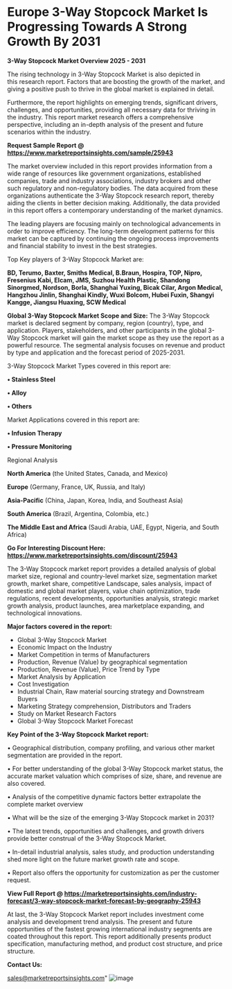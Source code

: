 # Europe 3-Way Stopcock Market Is Progressing Towards A Strong Growth By 2031

<Strong> 3-Way Stopcock Market Overview 2025 - 2031</strong>

The rising technology in 3-Way Stopcock Market is also depicted in this research report. Factors that are boosting the growth of the market, and giving a positive push to thrive in the global market is explained in detail.

Furthermore, the report highlights on emerging trends, significant drivers, challenges, and opportunities, providing all necessary data for thriving in the industry. This report market research offers a comprehensive perspective, including an in-depth analysis of the present and future scenarios within the industry.

<strong>Request Sample Report @ <a href=https://www.marketreportsinsights.com/sample/25943>https://www.marketreportsinsights.com/sample/25943</a></strong>

The market overview included in this report provides information from a wide range of resources like government organizations, established companies, trade and industry associations, industry brokers and other such regulatory and non-regulatory bodies. The data acquired from these organizations authenticate the 3-Way Stopcock research report, thereby aiding the clients in better decision making. Additionally, the data provided in this report offers a contemporary understanding of the market dynamics.

The leading players are focusing mainly on technological advancements in order to improve efficiency. The long-term development patterns for this market can be captured by continuing the ongoing process improvements and financial stability to invest in the best strategies.

Top Key players of 3-Way Stopcock Market are:

<strong>BD, Terumo, Baxter, Smiths Medical, B.Braun, Hospira, TOP, Nipro, Fresenius Kabi, Elcam, JMS, Suzhou Health Plastic, Shandong Sinorgmed, Nordson, Borla, Shanghai Yuxing, Bicak Cilar, Argon Medical, Hangzhou Jinlin, Shanghai Kindly, Wuxi Bolcom, Hubei Fuxin, Shangyi Kangge, Jiangsu Huaxing, SCW Medical</strong>

<strong><b>Global 3-Way Stopcock Market Scope and Size:</b></strong>
The 3-Way Stopcock market is declared segment by company, region (country), type, and application. Players, stakeholders, and other participants in the global 3-Way Stopcock market will gain the market scope as they use the report as a powerful resource. The segmental analysis focuses on revenue and product by type and application and the forecast period of 2025-2031.

3-Way Stopcock Market Types covered in this report are:

<strong>• Stainless Steel

• Alloy

• Others</strong>

Market Applications covered in this report are:

<strong>• Infusion Therapy

• Pressure Monitoring</strong> 

Regional Analysis

<strong>North America</strong> (the United States, Canada, and Mexico)

<strong>Europe</strong> (Germany, France, UK, Russia, and Italy)

<strong>Asia-Pacific</strong> (China, Japan, Korea, India, and Southeast Asia)

<strong>South America</strong> (Brazil, Argentina, Colombia, etc.)

<strong>The Middle East and Africa</strong> (Saudi Arabia, UAE, Egypt, Nigeria, and South Africa)

<strong>Go For Interesting Discount Here: <a href=https://www.marketreportsinsights.com/discount/25943>https://www.marketreportsinsights.com/discount/25943</a></strong>

The 3-Way Stopcock market report provides a detailed analysis of global market size, regional and country-level market size, segmentation market growth, market share, competitive Landscape, sales analysis, impact of domestic and global market players, value chain optimization, trade regulations, recent developments, opportunities analysis, strategic market growth analysis, product launches, area marketplace expanding, and technological innovations.

<strong><b>Major factors covered in the report:</b></strong>
<ul>
  <li>Global 3-Way Stopcock Market </li>
  <li>Economic Impact on the Industry</li>
  <li>Market Competition in terms of Manufacturers</li>
  <li>Production, Revenue (Value) by geographical segmentation</li>
  <li>Production, Revenue (Value), Price Trend by Type</li>
  <li>Market Analysis by Application</li>
  <li>Cost Investigation</li>
  <li>Industrial Chain, Raw material sourcing strategy and Downstream Buyers</li>
  <li>Marketing Strategy comprehension, Distributors and Traders</li>
  <li>Study on Market Research Factors</li>
  <li>Global 3-Way Stopcock Market Forecast</li>
</ul>

<strong><b>Key Point of the 3-Way Stopcock Market report:</b></strong>

• Geographical distribution, company profiling, and various other market segmentation are provided in the report.

• For better understanding of the global 3-Way Stopcock market status, the accurate market valuation which comprises of size, share, and revenue are also covered.

• Analysis of the competitive dynamic factors better extrapolate the complete market overview

• What will be the size of the emerging 3-Way Stopcock market in 2031?

• The latest trends, opportunities and challenges, and growth drivers provide better construal of the 3-Way Stopcock Market.

• In-detail industrial analysis, sales study, and production understanding shed more light on the future market growth rate and scope.

• Report also offers the opportunity for customization as per the customer request.

<strong><b>View Full Report @ <a href=https://marketreportsinsights.com/industry-forecast/3-way-stopcock-market-forecast-by-geography-25943>https://marketreportsinsights.com/industry-forecast/3-way-stopcock-market-forecast-by-geography-25943</a></b></strong>


At last, the 3-Way Stopcock Market report includes investment come analysis and development trend analysis. The present and future opportunities of the fastest growing international industry segments are coated throughout this report. This report additionally presents product specification, manufacturing method, and product cost structure, and price structure.

<strong>Contact Us:</strong>

sales@marketreportsinsights.com"
![image](https://github.com/user-attachments/assets/d79d1d9b-7245-447b-9727-923b468072a2)
